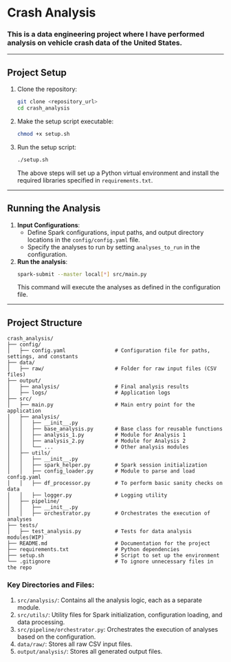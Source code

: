 # Crash Analysis

### This is a data engineering project where I have performed analysis on vehicle crash data of the United States.

---

## Project Setup

1. Clone the repository:
   ```bash
   git clone <repository_url>
   cd crash_analysis
   ```
2. Make the setup script executable:
   ```bash
   chmod +x setup.sh
   ```
3. Run the setup script:
   ```bash
   ./setup.sh
   ```
   The above steps will set up a Python virtual environment and install the required libraries specified in `requirements.txt`.

---

## Running the Analysis

1. **Input Configurations**:
   - Define Spark configurations, input paths, and output directory locations in the `config/config.yaml` file.
   - Specify the analyses to run by setting `analyses_to_run` in the configuration.
2. **Run the analysis**:
   ```bash
   spark-submit --master local[*] src/main.py
   ```
   This command will execute the analyses as defined in the configuration file.

---

## Project Structure

```
crash_analysis/
├── config/
│   ├── config.yaml                # Configuration file for paths, settings, and constants
├── data/
│   ├── raw/                       # Folder for raw input files (CSV files)
├── output/
│   ├── analysis/                  # Final analysis results
│   ├── logs/                      # Application logs
├── src/
│   ├── main.py                    # Main entry point for the application
│   ├── analysis/
│   │   ├── __init__.py
│   │   ├── base_analysis.py       # Base class for reusable functions
│   │   ├── analysis_1.py          # Module for Analysis 1
│   │   ├── analysis_2.py          # Module for Analysis 2
│   │   └── ...                    # Other analysis modules
│   ├── utils/
│   │   ├── __init__.py
│   │   ├── spark_helper.py        # Spark session initialization
│   │   ├── config_loader.py       # Module to parse and load config.yaml
│   │   ├── df_processor.py        # To perform basic sanity checks on data
│   │   ├── logger.py              # Logging utility
│   ├── pipeline/
│   │   ├── __init__.py
│   │   ├── orchestrator.py        # Orchestrates the execution of analyses
├── tests/
│   ├── test_analysis.py           # Tests for data analysis modules(WIP)
├── README.md                      # Documentation for the project
├── requirements.txt               # Python dependencies
├── setup.sh                       # Script to set up the environment
└── .gitignore                     # To ignore unnecessary files in the repo
```

### Key Directories and Files:
1. `src/analysis/`: Contains all the analysis logic, each as a separate module.
2. `src/utils/`: Utility files for Spark initialization, configuration loading, and data processing.
3. `src/pipeline/orchestrator.py`: Orchestrates the execution of analyses based on the configuration.
4. `data/raw/`: Stores all raw CSV input files.
5. `output/analysis/`: Stores all generated output files.
